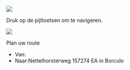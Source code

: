 ![](https://www.lngachterhoek.nl/public/images/maps-marker.png)

Druk op de pijltoetsen om te navigeren.

![](https://maps.gstatic.com/mapfiles/transparent.png)

Plan uw route

- Van:
- Naar:Nettelhorsterweg 157274 EA in Borculo